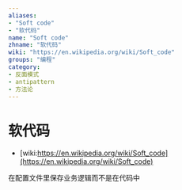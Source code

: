 ```yaml
---
aliases:
- "Soft code"
- "软代码"
name: "Soft code"
zhname: "软代码"
wiki: "https://en.wikipedia.org/wiki/Soft_code"
groups: "编程"
category:
- 反面模式
- antipattern
- 方法论
---
```


# 软代码

* [wiki:https://en.wikipedia.org/wiki/Soft_code](https://en.wikipedia.org/wiki/Soft_code)

在配置文件里保存业务逻辑而不是在代码中